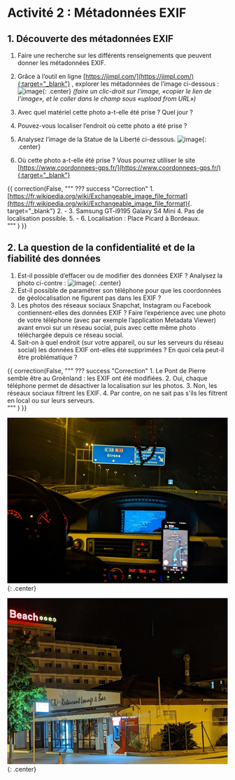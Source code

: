 # Activité 2 : Métadonnées EXIF

## 1. Découverte des métadonnées EXIF

1. Faire une recherche sur les différents renseignements que peuvent donner les métadonnées EXIF.
2. Grâce à l’outil en ligne [https://jimpl.com/](https://jimpl.com/){:target="_blank"} , explorer les métadonnées de l’image ci-dessous :
![image](data/riviere.jpg){: .center}
*(faire un clic-droit sur l'image, «copier le lien de l'image», et le coller dans le champ sous «upload from URL»)*
3. Avec quel matériel cette photo a-t-elle été prise ? Quel jour ?
4. Pouvez-vous localiser l’endroit où cette photo a été prise ?
5. Analysez l’image de la Statue de la Liberté ci-dessous. 
![image](data/liberty.jpg){: .center}


6. Où cette photo a-t-elle été prise ?
Vous pourrez utiliser le site [https://www.coordonnees-gps.fr/](https://www.coordonnees-gps.fr/){:target="_blank"}  

{{
correction(False,
"""
??? success \"Correction\" 
    1. [https://fr.wikipedia.org/wiki/Exchangeable_image_file_format](https://fr.wikipedia.org/wiki/Exchangeable_image_file_format){. target=\"_blank\"}
    2. -
    3. Samsung GT-i9195 Galaxy S4 Mini
    4. Pas de localisation possible.
    5. -
    6. Localisation : Place Picard à Bordeaux.   
"""
)
}}




## 2. La question de la confidentialité et de la fiabilité des données

1. Est-il possible d’effacer ou de modifier des données EXIF ?
Analysez la photo ci-contre :
![image](data/pont.jpg){: .center}
2. Est-il possible de paramétrer son téléphone pour que les coordonnées de géolocalisation ne figurent pas dans les EXIF ?
3. Les photos des réseaux sociaux Snapchat, Instagram ou Facebook contiennent-elles des données EXIF ? Faire l’expérience avec une photo de votre téléphone (avec par exemple l’application Metadata Viewer) avant envoi sur un réseau social, puis avec cette même photo téléchargée depuis ce réseau social.
4. Sait-on à quel endroit (sur votre appareil, ou sur les serveurs du réseau social) les données EXIF ont-elles été supprimées ? En quoi cela peut-il être problématique ?

{{
correction(False,
"""
??? success \"Correction\" 
    1. Le Pont de Pierre semble être au Groënland : les EXIF ont été modifiées.
    2. Oui, chaque téléphone permet de désactiver la localisation sur les photos.
    3. Non, les réseaux sociaux filtrent les EXIF.
    4. Par contre, on ne sait pas s'ils les filtrent en local ou sur leurs serveurs.    
"""
)
}}


![image](data/ex1.jpg){: .center}

![image](data/ex2.jpg){: .center}



